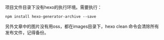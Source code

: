 项目文件目录下没有hexo的执行环境。需要执行：

```
npm install hexo-generator-archive --save
```

另外文章中的图片没有用oss，都在images目录下，hexo clean 命令会清除所有发布文件，记得备份。

